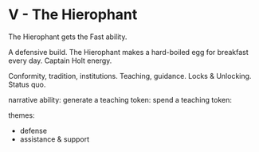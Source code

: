 # V - The Hierophant

The Hierophant gets the Fast ability.

A defensive build. The Hierophant makes a hard-boiled egg for breakfast every day.
Captain Holt energy.

Conformity, tradition, institutions. Teaching, guidance. Locks & Unlocking. Status quo.

narrative ability:
generate a teaching token:
spend a teaching token:

themes:
* defense
* assistance & support